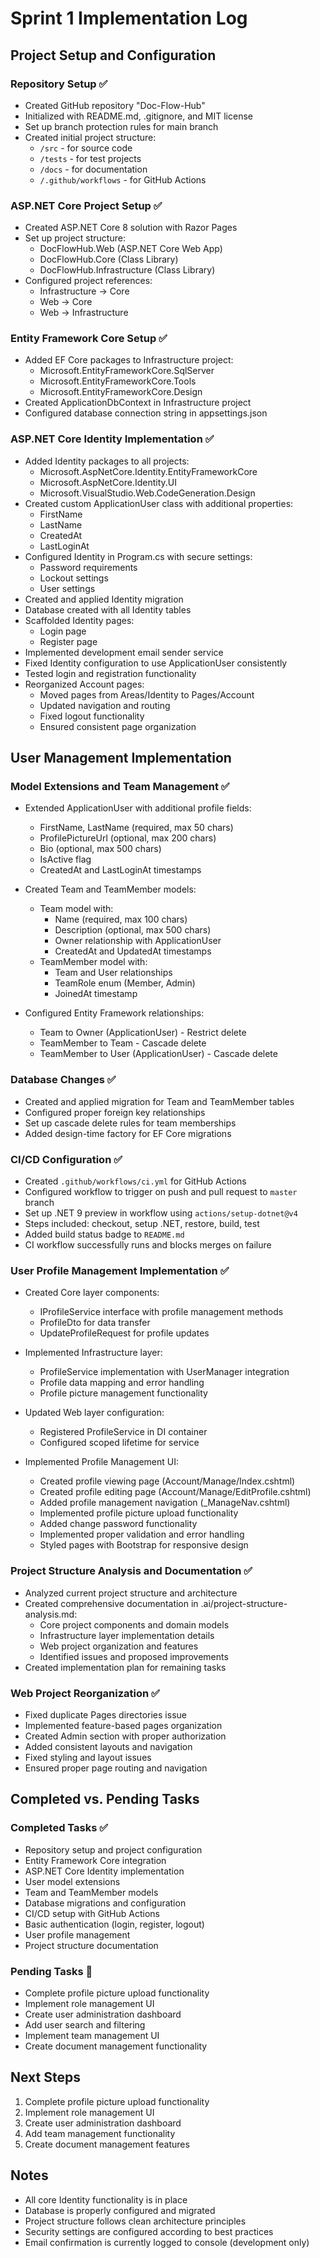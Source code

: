 # Sprint 1 Implementation Log

## Project Setup and Configuration

### Repository Setup ✅
- Created GitHub repository "Doc-Flow-Hub"
- Initialized with README.md, .gitignore, and MIT license
- Set up branch protection rules for main branch
- Created initial project structure:
  - `/src` - for source code
  - `/tests` - for test projects
  - `/docs` - for documentation
  - `/.github/workflows` - for GitHub Actions

### ASP.NET Core Project Setup ✅
- Created ASP.NET Core 8 solution with Razor Pages
- Set up project structure:
  - DocFlowHub.Web (ASP.NET Core Web App)
  - DocFlowHub.Core (Class Library)
  - DocFlowHub.Infrastructure (Class Library)
- Configured project references:
  - Infrastructure → Core
  - Web → Core
  - Web → Infrastructure

### Entity Framework Core Setup ✅
- Added EF Core packages to Infrastructure project:
  - Microsoft.EntityFrameworkCore.SqlServer
  - Microsoft.EntityFrameworkCore.Tools
  - Microsoft.EntityFrameworkCore.Design
- Created ApplicationDbContext in Infrastructure project
- Configured database connection string in appsettings.json

### ASP.NET Core Identity Implementation ✅
- Added Identity packages to all projects:
  - Microsoft.AspNetCore.Identity.EntityFrameworkCore
  - Microsoft.AspNetCore.Identity.UI
  - Microsoft.VisualStudio.Web.CodeGeneration.Design
- Created custom ApplicationUser class with additional properties:
  - FirstName
  - LastName
  - CreatedAt
  - LastLoginAt
- Configured Identity in Program.cs with secure settings:
  - Password requirements
  - Lockout settings
  - User settings
- Created and applied Identity migration
- Database created with all Identity tables
- Scaffolded Identity pages:
  - Login page
  - Register page
- Implemented development email sender service
- Fixed Identity configuration to use ApplicationUser consistently
- Tested login and registration functionality
- Reorganized Account pages:
  - Moved pages from Areas/Identity to Pages/Account
  - Updated navigation and routing
  - Fixed logout functionality
  - Ensured consistent page organization

## User Management Implementation

### Model Extensions and Team Management ✅
- Extended ApplicationUser with additional profile fields:
  - FirstName, LastName (required, max 50 chars)
  - ProfilePictureUrl (optional, max 200 chars)
  - Bio (optional, max 500 chars)
  - IsActive flag
  - CreatedAt and LastLoginAt timestamps

- Created Team and TeamMember models:
  - Team model with:
    - Name (required, max 100 chars)
    - Description (optional, max 500 chars)
    - Owner relationship with ApplicationUser
    - CreatedAt and UpdatedAt timestamps
  - TeamMember model with:
    - Team and User relationships
    - TeamRole enum (Member, Admin)
    - JoinedAt timestamp

- Configured Entity Framework relationships:
  - Team to Owner (ApplicationUser) - Restrict delete
  - TeamMember to Team - Cascade delete
  - TeamMember to User (ApplicationUser) - Cascade delete

### Database Changes ✅
- Created and applied migration for Team and TeamMember tables
- Configured proper foreign key relationships
- Set up cascade delete rules for team memberships
- Added design-time factory for EF Core migrations

### CI/CD Configuration ✅
- Created `.github/workflows/ci.yml` for GitHub Actions
- Configured workflow to trigger on push and pull request to `master` branch
- Set up .NET 9 preview in workflow using `actions/setup-dotnet@v4`
- Steps included: checkout, setup .NET, restore, build, test
- Added build status badge to `README.md`
- CI workflow successfully runs and blocks merges on failure

### User Profile Management Implementation ✅
- Created Core layer components:
  - IProfileService interface with profile management methods
  - ProfileDto for data transfer
  - UpdateProfileRequest for profile updates

- Implemented Infrastructure layer:
  - ProfileService implementation with UserManager integration
  - Profile data mapping and error handling
  - Profile picture management functionality

- Updated Web layer configuration:
  - Registered ProfileService in DI container
  - Configured scoped lifetime for service

- Implemented Profile Management UI:
  - Created profile viewing page (Account/Manage/Index.cshtml)
  - Created profile editing page (Account/Manage/EditProfile.cshtml)
  - Added profile management navigation (_ManageNav.cshtml)
  - Implemented profile picture upload functionality
  - Added change password functionality
  - Implemented proper validation and error handling
  - Styled pages with Bootstrap for responsive design

### Project Structure Analysis and Documentation ✅
- Analyzed current project structure and architecture
- Created comprehensive documentation in .ai/project-structure-analysis.md:
  - Core project components and domain models
  - Infrastructure layer implementation details
  - Web project organization and features
  - Identified issues and proposed improvements
- Created implementation plan for remaining tasks

### Web Project Reorganization ✅
- Fixed duplicate Pages directories issue
- Implemented feature-based pages organization
- Created Admin section with proper authorization
- Added consistent layouts and navigation
- Fixed styling and layout issues
- Ensured proper page routing and navigation

## Completed vs. Pending Tasks

### Completed Tasks ✅
- Repository setup and project configuration
- Entity Framework Core integration 
- ASP.NET Core Identity implementation
- User model extensions
- Team and TeamMember models
- Database migrations and configuration
- CI/CD setup with GitHub Actions
- Basic authentication (login, register, logout)
- User profile management
- Project structure documentation

### Pending Tasks 🔄
- Complete profile picture upload functionality
- Implement role management UI
- Create user administration dashboard
- Add user search and filtering
- Implement team management UI
- Create document management functionality

## Next Steps
1. Complete profile picture upload functionality
2. Implement role management UI
3. Create user administration dashboard
4. Add team management functionality
5. Create document management features

## Notes
- All core Identity functionality is in place
- Database is properly configured and migrated
- Project structure follows clean architecture principles
- Security settings are configured according to best practices
- Email confirmation is currently logged to console (development only) 